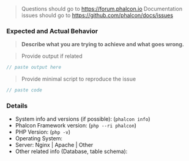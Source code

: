 > Questions should go to https://forum.phalcon.io
> Documentation issues should go to https://github.com/phalcon/docs/issues

### Expected and Actual Behavior

> **Describe what you are trying to achieve and what goes wrong.**

> Provide output if related

```php
// paste output here
```
> Provide minimal script to reproduce the issue

```php
// paste code
```

### Details

* System info and versions (if possible): (`phalcon info`)
* Phalcon Framework version: (`php --ri phalcon`)
* PHP Version: (`php -v`)
* Operating System:
* Server: Nginx | Apache | Other
* Other related info (Database, table schema):

